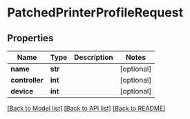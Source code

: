 # PatchedPrinterProfileRequest


## Properties
Name | Type | Description | Notes
------------ | ------------- | ------------- | -------------
**name** | **str** |  | [optional] 
**controller** | **int** |  | [optional] 
**device** | **int** |  | [optional] 

[[Back to Model list]](../README.md#documentation-for-models) [[Back to API list]](../README.md#documentation-for-api-endpoints) [[Back to README]](../README.md)


